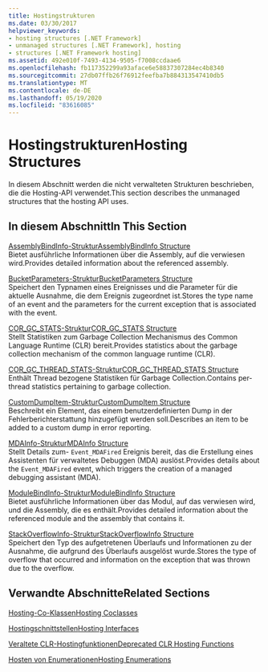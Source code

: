 ```yaml
---
title: Hostingstrukturen
ms.date: 03/30/2017
helpviewer_keywords:
- hosting structures [.NET Framework]
- unmanaged structures [.NET Framework], hosting
- structures [.NET Framework hosting]
ms.assetid: 492e010f-7493-4134-9505-f7008ccdaae6
ms.openlocfilehash: fb117352299a93aface6e58837307284ec4b8340
ms.sourcegitcommit: 27db07ffb26f76912feefba7b884313547410db5
ms.translationtype: MT
ms.contentlocale: de-DE
ms.lasthandoff: 05/19/2020
ms.locfileid: "83616085"
---
```

# <a name="hosting-structures"></a><span data-ttu-id="95979-102">Hostingstrukturen</span><span class="sxs-lookup"><span data-stu-id="95979-102">Hosting Structures</span></span>
<span data-ttu-id="95979-103">In diesem Abschnitt werden die nicht verwalteten Strukturen beschrieben, die die Hosting-API verwendet.</span><span class="sxs-lookup"><span data-stu-id="95979-103">This section describes the unmanaged structures that the hosting API uses.</span></span>  
  
## <a name="in-this-section"></a><span data-ttu-id="95979-104">In diesem Abschnitt</span><span class="sxs-lookup"><span data-stu-id="95979-104">In This Section</span></span>  
 [<span data-ttu-id="95979-105">AssemblyBindInfo-Struktur</span><span class="sxs-lookup"><span data-stu-id="95979-105">AssemblyBindInfo Structure</span></span>](assemblybindinfo-structure.md)  
 <span data-ttu-id="95979-106">Bietet ausführliche Informationen über die Assembly, auf die verwiesen wird.</span><span class="sxs-lookup"><span data-stu-id="95979-106">Provides detailed information about the referenced assembly.</span></span>  
  
 [<span data-ttu-id="95979-107">BucketParameters-Struktur</span><span class="sxs-lookup"><span data-stu-id="95979-107">BucketParameters Structure</span></span>](bucketparameters-structure.md)  
 <span data-ttu-id="95979-108">Speichert den Typnamen eines Ereignisses und die Parameter für die aktuelle Ausnahme, die dem Ereignis zugeordnet ist.</span><span class="sxs-lookup"><span data-stu-id="95979-108">Stores the type name of an event and the parameters for the current exception that is associated with the event.</span></span>  
  
 [<span data-ttu-id="95979-109">COR_GC_STATS-Struktur</span><span class="sxs-lookup"><span data-stu-id="95979-109">COR_GC_STATS Structure</span></span>](cor-gc-stats-structure.md)  
 <span data-ttu-id="95979-110">Stellt Statistiken zum Garbage Collection Mechanismus des Common Language Runtime (CLR) bereit.</span><span class="sxs-lookup"><span data-stu-id="95979-110">Provides statistics about the garbage collection mechanism of the common language runtime (CLR).</span></span>  
  
 [<span data-ttu-id="95979-111">COR_GC_THREAD_STATS-Struktur</span><span class="sxs-lookup"><span data-stu-id="95979-111">COR_GC_THREAD_STATS Structure</span></span>](cor-gc-thread-stats-structure.md)  
 <span data-ttu-id="95979-112">Enthält Thread bezogene Statistiken für Garbage Collection.</span><span class="sxs-lookup"><span data-stu-id="95979-112">Contains per-thread statistics pertaining to garbage collection.</span></span>  
  
 [<span data-ttu-id="95979-113">CustomDumpItem-Struktur</span><span class="sxs-lookup"><span data-stu-id="95979-113">CustomDumpItem Structure</span></span>](customdumpitem-structure.md)  
 <span data-ttu-id="95979-114">Beschreibt ein Element, das einem benutzerdefinierten Dump in der Fehlerberichterstattung hinzugefügt werden soll.</span><span class="sxs-lookup"><span data-stu-id="95979-114">Describes an item to be added to a custom dump in error reporting.</span></span>  
  
 [<span data-ttu-id="95979-115">MDAInfo-Struktur</span><span class="sxs-lookup"><span data-stu-id="95979-115">MDAInfo Structure</span></span>](mdainfo-structure.md)  
 <span data-ttu-id="95979-116">Stellt Details zum- `Event_MDAFired` Ereignis bereit, das die Erstellung eines Assistenten für verwaltetes Debuggen (MDA) auslöst.</span><span class="sxs-lookup"><span data-stu-id="95979-116">Provides details about the `Event_MDAFired` event, which triggers the creation of a managed debugging assistant (MDA).</span></span>  
  
 [<span data-ttu-id="95979-117">ModuleBindInfo-Struktur</span><span class="sxs-lookup"><span data-stu-id="95979-117">ModuleBindInfo Structure</span></span>](modulebindinfo-structure.md)  
 <span data-ttu-id="95979-118">Bietet ausführliche Informationen über das Modul, auf das verwiesen wird, und die Assembly, die es enthält.</span><span class="sxs-lookup"><span data-stu-id="95979-118">Provides detailed information about the referenced module and the assembly that contains it.</span></span>  
  
 [<span data-ttu-id="95979-119">StackOverflowInfo-Struktur</span><span class="sxs-lookup"><span data-stu-id="95979-119">StackOverflowInfo Structure</span></span>](stackoverflowinfo-structure.md)  
 <span data-ttu-id="95979-120">Speichert den Typ des aufgetretenen Überlaufs und Informationen zu der Ausnahme, die aufgrund des Überlaufs ausgelöst wurde.</span><span class="sxs-lookup"><span data-stu-id="95979-120">Stores the type of overflow that occurred and information on the exception that was thrown due to the overflow.</span></span>  
  
## <a name="related-sections"></a><span data-ttu-id="95979-121">Verwandte Abschnitte</span><span class="sxs-lookup"><span data-stu-id="95979-121">Related Sections</span></span>  
 [<span data-ttu-id="95979-122">Hosting-Co-Klassen</span><span class="sxs-lookup"><span data-stu-id="95979-122">Hosting Coclasses</span></span>](hosting-coclasses.md)  
  
 [<span data-ttu-id="95979-123">Hostingschnittstellen</span><span class="sxs-lookup"><span data-stu-id="95979-123">Hosting Interfaces</span></span>](hosting-interfaces.md)  
  
 [<span data-ttu-id="95979-124">Veraltete CLR-Hostingfunktionen</span><span class="sxs-lookup"><span data-stu-id="95979-124">Deprecated CLR Hosting Functions</span></span>](deprecated-clr-hosting-functions.md)  
  
 [<span data-ttu-id="95979-125">Hosten von Enumerationen</span><span class="sxs-lookup"><span data-stu-id="95979-125">Hosting Enumerations</span></span>](hosting-enumerations.md)
